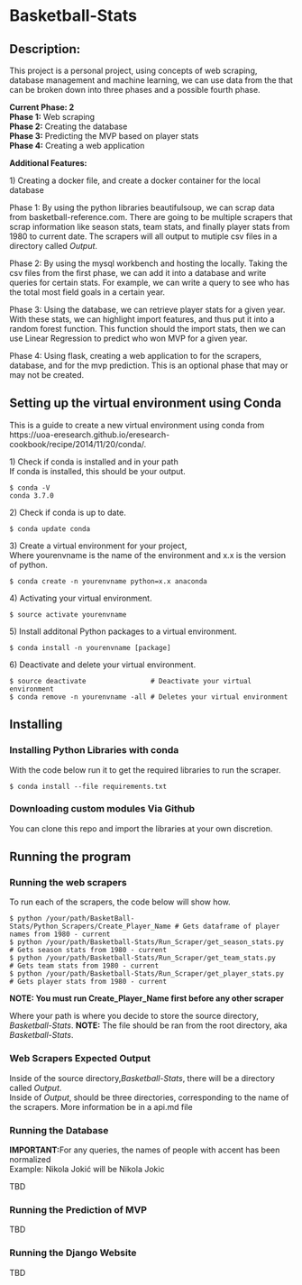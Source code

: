 # Basketball-Stats 

## Description:
<p>This project is a personal project, using concepts of web scraping, database management 
and machine learning, we can use data from the that can be broken down into three phases
and a possible fourth phase.</p>

<strong>Current Phase: 2</strong><br>
<strong>Phase 1:</strong> Web scraping<br>
<strong>Phase 2:</strong> Creating the database<br> 
<strong>Phase 3:</strong> Predicting the MVP based on player stats<br> 
<strong>Phase 4:</strong> Creating a web application<br>

<strong>Additional Features:</strong><br>
<p>1) Creating a docker file, and create a docker container for the local database</p>

<p>Phase 1: By using the python libraries beautifulsoup, we can scrap data from 
basketball-reference.com. There are going to be multiple scrapers that scrap information
like season stats, team stats, and finally player stats from 1980 to current date. 
The scrapers will all output to mutiple csv files in a directory called <em>Output</em>.</p>

<p>Phase 2: By using the mysql workbench and hosting the locally. Taking the csv files 
from the first phase, we can add it into a database and write queries for certain stats. For example,
we can write a query to see who has the total most field goals in a certain year.</p>

<p>Phase 3: Using the database, we can retrieve player stats for a given year. With these stats, we can 
highlight import features, and thus put it into a random forest function. This function should the import stats, 
then we can use Linear Regression to predict who won MVP for a given year.</p>

<p>Phase 4: Using flask, creating a web application to for the scrapers, database, and for the mvp prediction.
This is an optional phase that may or may not be created.</p>

## Setting up the virtual environment using Conda
<p>This is a guide to create a new virtual environment using conda from<br>
https://uoa-eresearch.github.io/eresearch-cookbook/recipe/2014/11/20/conda/.</p>

<p>1) Check if conda is installed and in your path <br>
If conda is installed, this should be your output.</p>

```
$ conda -V
conda 3.7.0
```
<p>2) Check if conda is up to date.</p>

```
$ conda update conda
```
<p>3) Create a virtual environment for your project, <br> 
Where yourenvname is the name of the environment and x.x is the version of python.</p>

```
$ conda create -n yourenvname python=x.x anaconda
```
<p>4) Activating your virtual environment.</p> 

```
$ source activate yourenvname 
```
<p>5) Install additonal Python packages to a virtual environment.</p>

```
$ conda install -n yourenvname [package]
```
<p>6) Deactivate and delete your virtual environment.</p> 

```
$ source deactivate                # Deactivate your virtual environment
$ conda remove -n yourenvname -all # Deletes your virtual environment  
```

## Installing
### Installing Python Libraries with conda
<p>With the code below run it to get the required libraries to run the scraper.</p>

```
$ conda install --file requirements.txt
```

### Downloading custom modules Via Github 
<p>You can clone this repo and import the libraries at your own discretion.</p>

## Running the program 
### Running the web scrapers 
<p>To run each of the scrapers, the code below will show how.</p>

```
$ python /your/path/BasketBall-Stats/Python_Scrapers/Create_Player_Name # Gets dataframe of player names from 1980 - current 
$ python /your/path/Basketball-Stats/Run_Scraper/get_season_stats.py    # Gets season stats from 1980 - current
$ python /your/path/Basketball-Stats/Run_Scraper/get_team_stats.py      # Gets team stats from 1980 - current
$ python /your/path/Basketball-Stats/Run_Scraper/get_player_stats.py    # Gets player stats from 1980 - current
``` 
<p><strong>NOTE: You must run Create_Player_Name first before any other scraper</strong></p>
<p>Where your path is where you decide to store the source directory, <em>Basketball-Stats</em>. <strong>NOTE:</strong> The file should be ran from
the root directory, aka <em>Basketball-Stats</em>.</p>

### Web Scrapers Expected Output
<p>Inside of the source directory,<em>Basketball-Stats</em>, there will be a directory called <em>Output</em>.<br>
Inside of <em>Output</em>, should be three directories, corresponding to the name of the scrapers. More information 
be in a api.md file</p>

### Running the Database 
<p><strong>IMPORTANT:</strong>For any queries, the names of people with accent has been normalized<br>
Example: Nikola Jokić will be Nikola Jokic</p>
<p>TBD</p>

### Running the Prediction of MVP
<p>TBD</p>

### Running the Django Website
<p>TBD</p>
